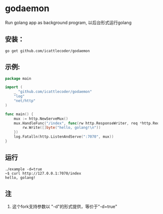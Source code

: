 godaemon
========

Run golang app as background program, 以后台形式运行golang

## 安装：

```
go get github.com/icattlecoder/godaemon
```

## 示例:

```go
package main

import (
	_ "github.com/icattlecoder/godaemon"
	"log"
	"net/http"
)

func main() {
	mux := http.NewServeMux()
	mux.HandleFunc("/index", func(rw http.ResponseWriter, req *http.Request) {
		rw.Write([]byte("hello, golang!\n"))
	})
	log.Fatalln(http.ListenAndServe(":7070", mux))
}
```

## 运行

```
./example -d=true
~$ curl http://127.0.0.1:7070/index
hello, golang!
```
## 注
1. 这个fork支持参数以 "-d"的形式提供，等价于"-d=true"
